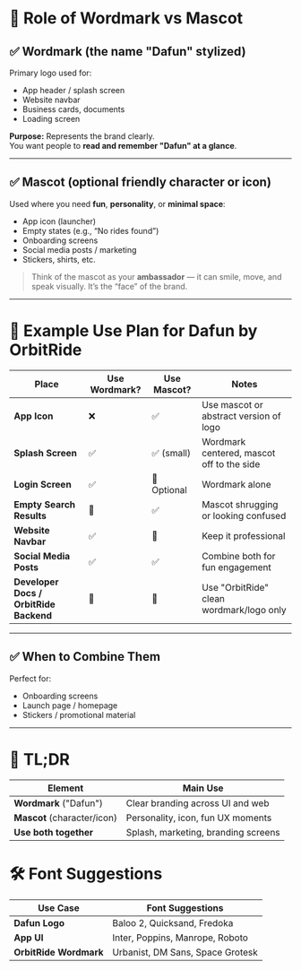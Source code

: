# 🧭 Role of Wordmark vs Mascot

## ✅ Wordmark (the name "Dafun" stylized)

Primary logo used for:

- App header / splash screen  
- Website navbar  
- Business cards, documents  
- Loading screen  

**Purpose:** Represents the brand clearly.  
You want people to **read and remember "Dafun" at a glance**.

---

## ✅ Mascot (optional friendly character or icon)

Used where you need **fun**, **personality**, or **minimal space**:

- App icon (launcher)  
- Empty states (e.g., “No rides found”)  
- Onboarding screens  
- Social media posts / marketing  
- Stickers, shirts, etc.

> Think of the mascot as your **ambassador** — it can smile, move, and speak visually. It’s the “face” of the brand.

---

# 🎯 Example Use Plan for Dafun by OrbitRide

| Place                     | Use Wordmark? | Use Mascot? | Notes                                         |
|---------------------------|----------------|--------------|-----------------------------------------------|
| **App Icon**              | ❌             | ✅           | Use mascot or abstract version of logo        |
| **Splash Screen**         | ✅             | ✅ (small)   | Wordmark centered, mascot off to the side     |
| **Login Screen**          | ✅             | 🚫 Optional | Wordmark alone                                |
| **Empty Search Results**  | 🚫             | ✅           | Mascot shrugging or looking confused          |
| **Website Navbar**        | ✅             | 🚫           | Keep it professional                          |
| **Social Media Posts**    | ✅             | ✅           | Combine both for fun engagement               |
| **Developer Docs / OrbitRide Backend** | 🚫 | 🚫           | Use "OrbitRide" clean wordmark/logo only      |

---

## ✅ When to Combine Them


Perfect for:

- Onboarding screens  
- Launch page / homepage  
- Stickers / promotional material  

---

# 📌 TL;DR

| Element                    | Main Use                                         |
|----------------------------|--------------------------------------------------|
| **Wordmark** ("Dafun")     | Clear branding across UI and web                |
| **Mascot** (character/icon)| Personality, icon, fun UX moments               |
| **Use both together**      | Splash, marketing, branding screens             |


# 🛠️ Font Suggestions

| Use Case             | Font Suggestions                           |
|----------------------|--------------------------------------------|
| **Dafun Logo**       | Baloo 2, Quicksand, Fredoka                |
| **App UI**           | Inter, Poppins, Manrope, Roboto            |
| **OrbitRide Wordmark** | Urbanist, DM Sans, Space Grotesk        |
